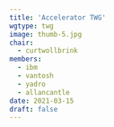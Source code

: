 ```yaml
---
title: 'Accelerator TWG'
wgtype: twg
image: thumb-5.jpg
chair:
  - curtwollbrink
members:
  - ibm
  - vantosh
  - yadro
  - allancantle
date: 2021-03-15
draft: false
---
```

